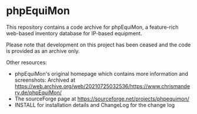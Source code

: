 # phpEquiMon

This repository contains a code archive for phpEquiMon, a feature-rich web-based inventory database for IP-based equipment.

Please note that development on this project has been ceased and the code is provided as an archive only.

Other resources:
- phpEquiMon's original homepage which contains more information and screenshots: Archived at https://web.archive.org/web/20210725032536/https://www.chrismandery.de/phpEquiMon/
- The sourceForge page at https://sourceforge.net/projects/phpequimon/
- INSTALL for installation details and ChangeLog for the change log
